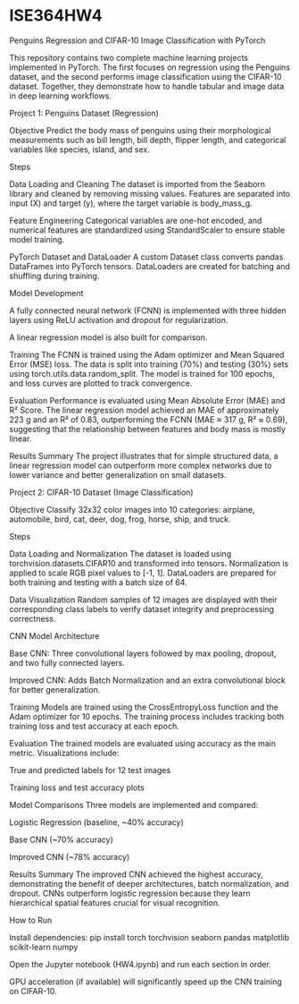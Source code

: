 # ISE364HW4
Penguins Regression and CIFAR-10 Image Classification with PyTorch

This repository contains two complete machine learning projects implemented in PyTorch. The first focuses on regression using the Penguins dataset, and the second performs image classification using the CIFAR-10 dataset. Together, they demonstrate how to handle tabular and image data in deep learning workflows.

Project 1: Penguins Dataset (Regression)

Objective
Predict the body mass of penguins using their morphological measurements such as bill length, bill depth, flipper length, and categorical variables like species, island, and sex.

Steps

Data Loading and Cleaning
The dataset is imported from the Seaborn library and cleaned by removing missing values. Features are separated into input (X) and target (y), where the target variable is body_mass_g.

Feature Engineering
Categorical variables are one-hot encoded, and numerical features are standardized using StandardScaler to ensure stable model training.

PyTorch Dataset and DataLoader
A custom Dataset class converts pandas DataFrames into PyTorch tensors. DataLoaders are created for batching and shuffling during training.

Model Development

A fully connected neural network (FCNN) is implemented with three hidden layers using ReLU activation and dropout for regularization.

A linear regression model is also built for comparison.

Training
The FCNN is trained using the Adam optimizer and Mean Squared Error (MSE) loss. The data is split into training (70%) and testing (30%) sets using torch.utils.data.random_split. The model is trained for 100 epochs, and loss curves are plotted to track convergence.

Evaluation
Performance is evaluated using Mean Absolute Error (MAE) and R² Score.
The linear regression model achieved an MAE of approximately 223 g and an R² of 0.83, outperforming the FCNN (MAE ≈ 317 g, R² ≈ 0.69), suggesting that the relationship between features and body mass is mostly linear.

Results Summary
The project illustrates that for simple structured data, a linear regression model can outperform more complex networks due to lower variance and better generalization on small datasets.

Project 2: CIFAR-10 Dataset (Image Classification)

Objective
Classify 32x32 color images into 10 categories: airplane, automobile, bird, cat, deer, dog, frog, horse, ship, and truck.

Steps

Data Loading and Normalization
The dataset is loaded using torchvision.datasets.CIFAR10 and transformed into tensors. Normalization is applied to scale RGB pixel values to [-1, 1]. DataLoaders are prepared for both training and testing with a batch size of 64.

Data Visualization
Random samples of 12 images are displayed with their corresponding class labels to verify dataset integrity and preprocessing correctness.

CNN Model Architecture

Base CNN: Three convolutional layers followed by max pooling, dropout, and two fully connected layers.

Improved CNN: Adds Batch Normalization and an extra convolutional block for better generalization.

Training
Models are trained using the CrossEntropyLoss function and the Adam optimizer for 10 epochs. The training process includes tracking both training loss and test accuracy at each epoch.

Evaluation
The trained models are evaluated using accuracy as the main metric. Visualizations include:

True and predicted labels for 12 test images

Training loss and test accuracy plots

Model Comparisons
Three models are implemented and compared:

Logistic Regression (baseline, ~40% accuracy)

Base CNN (~70% accuracy)

Improved CNN (~78% accuracy)

Results Summary
The improved CNN achieved the highest accuracy, demonstrating the benefit of deeper architectures, batch normalization, and dropout. CNNs outperform logistic regression because they learn hierarchical spatial features crucial for visual recognition.

How to Run

Install dependencies:
pip install torch torchvision seaborn pandas matplotlib scikit-learn numpy

Open the Jupyter notebook (HW4.ipynb) and run each section in order.

GPU acceleration (if available) will significantly speed up the CNN training on CIFAR-10.